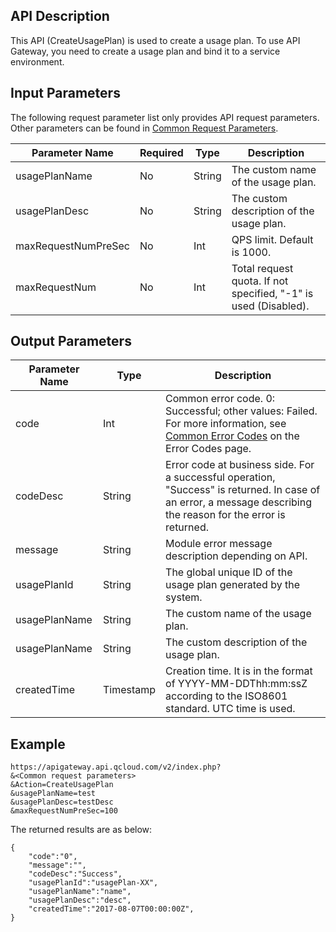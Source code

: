 ## API Description

This API (CreateUsagePlan) is used to create a usage plan.
To use API Gateway, you need to create a usage plan and bind it to a service environment.

## Input Parameters

The following request parameter list only provides API request parameters. Other parameters can be found in [Common Request Parameters](/document/api/213/6976).

| Parameter Name | Required | Type | Description |
| ------------------- | ---- | ------ | -------------- |
| usagePlanName | No | String | The custom name of the usage plan. |
| usagePlanDesc | No | String | The custom description of the usage plan. |
| maxRequestNumPreSec | No | Int | QPS limit. Default is 1000.
| maxRequestNum | No | Int | Total request quota. If not specified, "-1" is used (Disabled). |

## Output Parameters

| Parameter Name | Type | Description |
| ------------- | --------- | ---------------------------------------- |
| code | Int | Common error code. 0: Successful; other values: Failed. For more information, see <a href="https://intl.cloud.tencent.com/document/product/377/8946" title="Common Error Codes">Common Error Codes</a> on the Error Codes page. |
| codeDesc | String | Error code at business side. For a successful operation, "Success" is returned. In case of an error, a message describing the reason for the error is returned. |
| message | String | Module error message description depending on API. |
| usagePlanId | String | The global unique ID of the usage plan generated by the system. |
| usagePlanName | String | The custom name of the usage plan. |
| usagePlanName | String | The custom description of the usage plan. |
| createdTime | Timestamp | Creation time. It is in the format of YYYY-MM-DDThh:mm:ssZ according to the ISO8601 standard. UTC time is used. |

## Example 
```
https://apigateway.api.qcloud.com/v2/index.php?
&<Common request parameters>
&Action=CreateUsagePlan
&usagePlanName=test
&usagePlanDesc=testDesc
&maxRequestNumPreSec=100
```
The returned results are as below:
```
{
    "code":"0",
    "message":"",
    "codeDesc":"Success",      
    "usagePlanId":"usagePlan-XX",
	"usagePlanName":"name",
	"usagePlanDesc":"desc",
	"createdTime":"2017-08-07T00:00:00Z",
}
```





